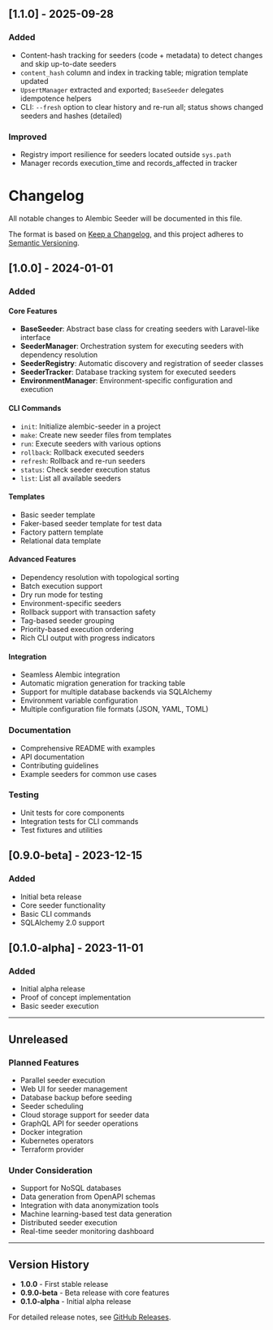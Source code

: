 ## [1.1.0] - 2025-09-28

### Added
- Content-hash tracking for seeders (code + metadata) to detect changes and skip up-to-date seeders
- `content_hash` column and index in tracking table; migration template updated
- `UpsertManager` extracted and exported; `BaseSeeder` delegates idempotence helpers
- CLI: `--fresh` option to clear history and re-run all; status shows changed seeders and hashes (detailed)

### Improved
- Registry import resilience for seeders located outside `sys.path`
- Manager records execution_time and records_affected in tracker

# Changelog

All notable changes to Alembic Seeder will be documented in this file.

The format is based on [Keep a Changelog](https://keepachangelog.com/en/1.0.0/),
and this project adheres to [Semantic Versioning](https://semver.org/spec/v2.0.0.html).

## [1.0.0] - 2024-01-01

### Added

#### Core Features
- **BaseSeeder**: Abstract base class for creating seeders with Laravel-like interface
- **SeederManager**: Orchestration system for executing seeders with dependency resolution
- **SeederRegistry**: Automatic discovery and registration of seeder classes
- **SeederTracker**: Database tracking system for executed seeders
- **EnvironmentManager**: Environment-specific configuration and execution

#### CLI Commands
- `init`: Initialize alembic-seeder in a project
- `make`: Create new seeder files from templates
- `run`: Execute seeders with various options
- `rollback`: Rollback executed seeders
- `refresh`: Rollback and re-run seeders
- `status`: Check seeder execution status
- `list`: List all available seeders

#### Templates
- Basic seeder template
- Faker-based seeder template for test data
- Factory pattern template
- Relational data template

#### Advanced Features
- Dependency resolution with topological sorting
- Batch execution support
- Dry run mode for testing
- Environment-specific seeders
- Rollback support with transaction safety
- Tag-based seeder grouping
- Priority-based execution ordering
- Rich CLI output with progress indicators

#### Integration
- Seamless Alembic integration
- Automatic migration generation for tracking table
- Support for multiple database backends via SQLAlchemy
- Environment variable configuration
- Multiple configuration file formats (JSON, YAML, TOML)

### Documentation
- Comprehensive README with examples
- API documentation
- Contributing guidelines
- Example seeders for common use cases

### Testing
- Unit tests for core components
- Integration tests for CLI commands
- Test fixtures and utilities

## [0.9.0-beta] - 2023-12-15

### Added
- Initial beta release
- Core seeder functionality
- Basic CLI commands
- SQLAlchemy 2.0 support

## [0.1.0-alpha] - 2023-11-01

### Added
- Initial alpha release
- Proof of concept implementation
- Basic seeder execution

---

## Unreleased

### Planned Features
- Parallel seeder execution
- Web UI for seeder management
- Database backup before seeding
- Seeder scheduling
- Cloud storage support for seeder data
- GraphQL API for seeder operations
- Docker integration
- Kubernetes operators
- Terraform provider

### Under Consideration
- Support for NoSQL databases
- Data generation from OpenAPI schemas
- Integration with data anonymization tools
- Machine learning-based test data generation
- Distributed seeder execution
- Real-time seeder monitoring dashboard

---

## Version History

- **1.0.0** - First stable release
- **0.9.0-beta** - Beta release with core features
- **0.1.0-alpha** - Initial alpha release

For detailed release notes, see [GitHub Releases](https://github.com/alembic-seeder/alembic-seeder/releases).
